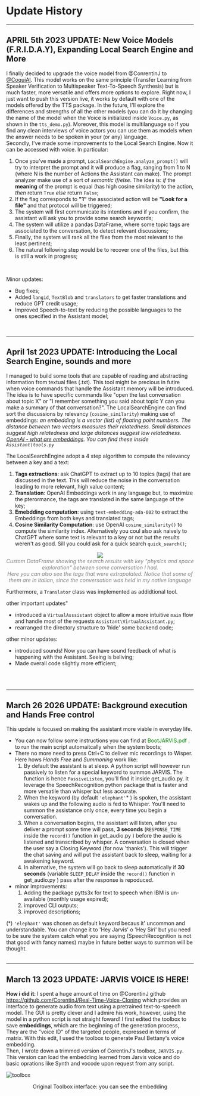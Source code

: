 # Update History
---
## APRIL 5th 2023 UPDATE: New Voice Models (F.R.I.D.A.Y), Expanding Local Search Engine and More
I finally decided to upgrade the voice model from @ConrentinJ to [@CoquiAI](https://github.com/coqui-ai/tts). This model works on the same principle (Transfer Learning from Speaker Verification to Multispeaker Text-To-Speech Synthesis) but is much faster, more versatile and offers more options to explore. Right now, I just want to push this version live, it works by default with one of the models offered by the TTS package. In the future, I'll explore the differences and strengths of all the other models (you can do it by changing the name of the model when the Voice is initialized inside ``Voice.py``, as shown in the ``tts_demo.py``). Moreover, this model is multilanguage so if you find any clean interviews of voice actors you can use them as models when the answer needs to be spoken in your (or any) language.
<br>
Secondly, I've made some improvements to the Local Search Engine. Now it can be accessed with voice. In particular:

 1. Once you've made a prompt, ```LocalSearchEngine.analyze_prompt()``` will try to interpret the prompt and it will produce a flag, ranging from 1 to N (where N is the number of Actions the Assistant can make). The prompt analyzer make use of a sort of *semantic if/else*. The idea is: *if* the **meaning** of the prompt is equal (has high cosine similarity) to the action, *then* return ```True``` *else* return ```False```; 
 2. If the flag corresponds to **"1"** the associated action will be **"Look for a file"** and that protocol will be triggered;
 3. The system will first communicate its intentions and if you confirm, the assistant will ask you to provide some search keywords;
 4. The system will utilize a pandas DataFrame, where some topic tags are associated to the conversation, to detect relevant discussions;
 5. Finally, the system will rank all the files from the most relevant to the least pertinent;
 6. The natural following step would be to recover one of the files, but this is still a work in progress;
<br>

Minor updates:
 - Bug fixes;
 - Added ``langid``, ``TextBlob`` and ``translators`` to get faster translations and reduce GPT credit usage;
 - Improved Speech-to-text by reducing the possible languages to the ones specified in the Assistant model;
<br>

---
## April 1st 2023 UPDATE: Introducing the Local Search Engine, sounds and more
I managed to build some tools that are capable of reading and abstracting information from textual files (.txt). This tool might be precious in futire when voice commands that handle the Assistant memory will be introduced. The idea is to have specific commands like "open the last conversation about topic X" or "I remember something you said about topic Y can you make a summary of that conversation?". The LocalSearchEngine can find sort the discussions by relevancy (``cosine_similarity``) making use of embeddings: *an embedding is a vector (list) of floating point numbers. The distance between two vectors measures their relatedness. Small distances suggest high relatedness and large distances suggest low relatedness. [OpenAI - what are embeddings](https://platform.openai.com/docs/guides/embeddings/what-are-embeddings). You can find these inside ``Assistant\tools.py``*

The LocalSearchEngine adopt a 4 step algorithm to compute the relevancy between a key and a text:
1. **Tags extractions**: ask ChatGPT to extract up to 10 topics (tags) that are discussed in the text. This will reduce the noise in the conversation leading to more relevant, high value content;
2. **Translation**: OpenAI Embeddings work in any language but, to maximize the pterormance, the tags are translated in the same language of the key;
3. **Emebdding computation**: using ``text-embedding-ada-002`` to extract the Embeddings from both keys and translated tags;
4. **Cosine Similarity Computation**: use OpenAI ``cosine_similarity()`` to compute the similarity index. Alternatively you coul also ask naively to ChatGPT where some text is relevant to a key or not but the results weren't as good. Sill you could ask for a quick search ``quick_search()``;

<p align="center">
  <img src="https://user-images.githubusercontent.com/49094051/229243205-337b7bfa-2e7b-43b1-a770-62b524367dc6.PNG" /><br>
  <i><span style="color:grey">Custom DataFrame showing the search results with key "physics and space exploration" between some conversation I had.<br> Here you can also see the tags that were extrapolated. Notice that some of them are in italian, since the conversation was held in my native language </span></i> 
 </p>


Furthermore, a ``Translator`` class was implemented as addidtional tool. 

other important updates"
- introduced a ``VirtualAsssistant`` object to allow a more intuitive ``main`` flow and handle most of the requests ``Assistant\VirtualAssistant.py``;
- rearranged the directory structure to 'hide' some backend code;

other minor updates:
- introduced sounds! Now you can have sound feedback of what is happening with the Assistant. Seeing is beliving;
- Made overall code slightly more efficient; 
<br>
<br>

---
## March 26 2026 UPDATE: Background execution and Hands Free control
This update is focused on making the assistant more viable in everyday life. 
 - You can now follow some instructions you can find at <span style="color:green"> BootJARVIS.pdf </span>. to run the main script automaitcally when the system boots;
 - There no more need to press Ctrl+C to deliver mic recordings to Wisper. Here hows *Hands Free* and *Summoning* work like:
    1. By default the assistant is at sleep. A python script will however run passively to listen for a special keyword to summon JARVIS. The function is hence ```PassiveListen```, you'll find it inside get_audio.py. It leverage the SpeechRecognition python package that is faster and more versatile than whisper but less accurate. 
    2. When the keyword (by default ```'elephant'```* ) is spoken, the assistant wakes up and the following audio is fed to Whisper. You'll need to summon the assistance only once, every time you begin a conversation.
    3. When a conversation begins, the assistant will listen, after you deliver a prompt some time will pass, **3 seconds** (```RESPONSE_TIME``` inside the ```record()``` function in get_audio.py ) before the audio is listened and transcribed by whisper. A conversation is closed when the user say a Closing Keyword (for now 'thanks'). This will trigger the chat saving and will put the assistant back to sleep, waiting for a awakening keyword. 
    4. In alternative, the system will go back to sleep automatically if **30 seconds** (variable ```SLEEP_DELAY``` inside the ```record()``` function in get_audio.py ) pass after the response is repoduced.
 - minor improvements:
    1. Adding the package pytts3x for text to speech when IBM is un-available (monthly usage expired);
    2. improved CLI outputs;
    3. improved descriptions;

(*) ```'elephant'``` was chosen as default keyword becaus it' uncommon and understandable. You can change it to 'Hey Jarvis' o 'Hey Siri' but you need to be sure the system catch what you are saying (SpeechRecognition is not that good with fancy names) maybe in future better ways to summon will be thought.
<br>
<br>

---
## March 13 2023 UPDATE: JARVIS VOICE IS HERE!
**How i did it**: I spent a huge amount of time on @CorentinJ github https://github.com/CorentinJ/Real-Time-Voice-Cloning which provides an interface to generate audio from text using a pretrained text-to-speech model. The GUI is pretty clever and I admire his work, however, using the model in a python script is not straight foward! I first edited the toolbox to save **embeddings**, which are the beginning of  the generation process,. They are the "voice ID" of the targeted people, expressed in terms of matrix. With this edit, I used the toolbox to generate Paul Bettany's voice embedding. <br>
Then, I wrote down a trimmed version of CorentinJ's toolbox, `JARVIS.py`. This version can load the embedding learned from Jarvis voice and do basic oprations like Synth and vocode upon request from any script. 

![toolbox](https://user-images.githubusercontent.com/49094051/224836993-ee7b4964-e518-46f4-85b1-b25f48f1a78c.PNG)
<p align="center"> Original Toolbox interface: you can see the embedding </p>
